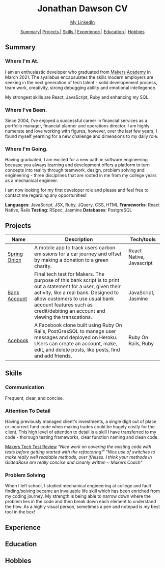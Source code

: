 <h1 align="center">Jonathan Dawson CV</h1>

<div align="center">

[My LinkedIn](https://www.linkedin.com/in/jondawson87/)

[Summary](#summary)|
[Projects ](#projects) |
[Skills ](#skills) |
[Experience ](#experience) |
[Education ](#education) |
[Hobbies ](#hobbies)

</div>

## Summary 

### Where I'm At.
I am an enthusiastic developer who graduated from [Makers Academy](https://makers.tech) in March 2021. The syallabus encapsulates the skills modern employers are seeking in the next generation of tech talent - solid developement process, team work, creativity, strong debugging ability and emotional intellegence. 

My strongest skills are React, JavaScript, Ruby and enhancing my SQL. 

### Where I've Been.
Since 2004, I’ve enjoyed a successful career in financial services as a portfolio manager, financial planner and operations director. I am highly numerate and love working with figures, however, over the last few years, I found myself yearning for a new challenge and dimensions to my daily role.

### Where I'm Going.
Having graduated, I am excited for a new path in software engineering becuase you always learning and development  offers a platform to turn concepts into reality through teamwork, design, problem solving and engineering - three disciplines that are rooted in me from my college years as a mechanical engineer. 

I am now looking for my first developer role and please and feel free to contact me regarding any opportunities!

**Languages**: JavaScript, JSX, Ruby, JQuery, CSS, HTML
**Frameworks**: React Native, Rails
**Testing**: RSpec, Jasmine 
**Databases**: PostgreSQL

## Projects

 Name                                                              | Description                                                                                                                                                                                                                                          | Tech/tools                           |
| ----------------------------------------------------------------- | ---------------------------------------------------------------------------------------------------------------------------------------------------------------------------------------------------------------------------------------------------- | ------------------------------------ |
| [Spring Onion](https://github.com/bullhornfixie/First-MobileApp-With-ReactNative) | A mobile app to track users carbon emissions for a car journey and offset by making a donation to a green charity.                                                    | React Native, Javascript      |
| [Bank Account](https://github.com/bullhornfixie/tech-test-wk10-Makers)  | Final tech test for Makers. The purpose of this bank script is to print out a statement for a user, given their activity, like a real bank. Designed to allow customers to use usual bank account features such as credit/debiting an account and viewing the transcations.                                           | JavaScript,  Jasmine          |
| [Acebook](https://github.com/bullhornfixie/acebook-BBB)   | A Facebook clone built using Ruby On Rails, PostGresSQL to manage user messages and deployed on Heroku. Users can create an account, make, edit, and delete posts, like posts, find and add friends.                    | Ruby On Rails, Ruby           |

## Skills

### Communication 
Frequent, clear, and concise.

### Attention To Detail
Having previously managed client's investments, a single digit out of place or incorrect fund code when making trades could be hugely costly for the client. This high level of attention to detail is a skill I have transferred to my code - thorough testing frameworks, clear function naming and clean code. 

[Makers Tech Test Review](https://github.com/bullhornfixie/tech-test2-WK10-Makers)
*"Nice work on covering the existing code with tests before getting started with the refactoring!"
"Nice use of switches to make really well readable methods, over if/elses. I think your methods in GildedRose are really concise and cleanly written ~ Makers Coach"*

### Problem Solving 
When I left school, I studied mechanical engineering at college and fault finding/solving became an invaluable life skill which has been enriched from my coding journey. My strength is being able to narrow down where the problem lies in the code and then break down each element to understand the flow. As a highly visual person, sometimes a pen and notepad is my best tool in the box!

## Experience

## Education

## Hobbies


